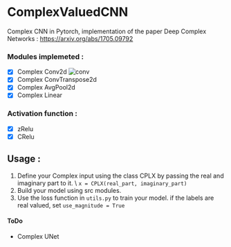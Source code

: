 # ComplexValuedCNN

Complex CNN in Pytorch, implementation of the paper Deep Complex Networks : https://arxiv.org/abs/1705.09792


### Modules implemeted : 
- [x] Complex Conv2d ![conv](https://raw.githubusercontent.com/Medabid1/ComplexValuedCNN/master/img/nn.png?token=AHFNLWOQ7J6TJR6IXL7AQFS5MQO5M)
- [x] Complex ConvTranspose2d
- [x] Complex AvgPool2d
- [x] Complex Linear

### Activation function : 
- [x] zRelu
- [x] CRelu

## Usage :
1. Define your Complex input using the class CPLX by passing the real and imaginary  part to it. \\
    `x = CPLX(real_part, imaginary_part)`
2. Build your model using src modules.
3. Use the loss function in `utils.py` to train your model. if the labels are real valued, set `use_magnitude = True`

#### ToDo
-  Complex UNet


